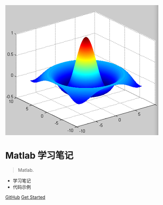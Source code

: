 ![logo](_media/pic.jpg)

# Matlab 学习笔记

> Matlab.

* 学习笔记
* 代码示例

[GitHub](https://github.com/guofei9987/Matlab_notes/)
[Get Started](/docs/1_程序设计/OOP/)


